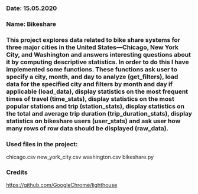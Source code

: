 ### Date: 15.05.2020


### Name: Bikeshare


### This project explores data related to bike share systems for three major cities in the United States—Chicago, New York City, and Washington and answers interesting questions about it by computing descriptive statistics. In order to do this I have implemented some functions. These functions ask user to specify a city, month, and day to analyze (get_filters), load data for the specified city and filters by month and day if applicable (load_data), display statistics on the most frequent times of travel (time_stats), display statistics on the most popular stations and trip (station_stats), display statistics on the total and average trip duration (trip_duration_stats), display statistics on bikeshare users (user_stats) and ask user how many rows of row data should be displayed (raw_data).



### Used files in the project:
chicago.csv
new_york_city.csv
washington.csv
bikeshare.py

### Credits
https://github.com/GoogleChrome/lighthouse
